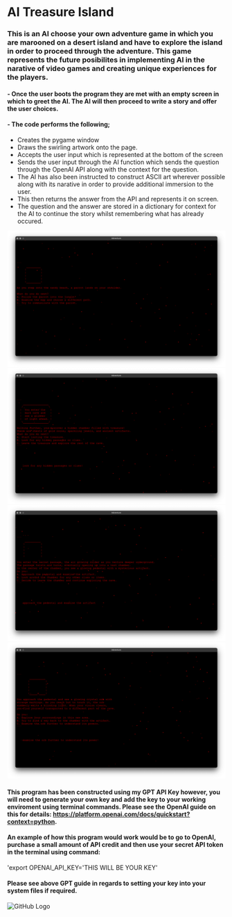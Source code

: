 # AI Treasure Island
### This is an AI choose your own adventure game in which you are marooned on a desert island and have to explore the island in order to proceed through the adventure. This game represents the future posibilites in implementing AI in the narative of video games and creating unique experiences for the players.


#### - Once the user boots the program they are met with an empty screen in which to greet the AI. The AI will then proceed to write a story and offer the user choices.
#### - The code performs the following;
- Creates the pygame window
- Draws the swirling artwork onto the page.
- Accepts the user input which is represented at the bottom of the screen
- Sends the user input through the AI function which sends the question through the OpenAI API along with the context for the question.
- The AI has also been instructed to construct ASCII art wherever possible along with its narative in order to provide additional immersion to the user.
- This then returns the answer from the API and represents it on screen.
- The question and the answer are stored in a dictionary for context for the AI to continue the story whilst remembering what has already occured. 

![SPACE](https://github.com/PureJD/AI-Treasure-Island/blob/main/images/1.png?raw=true)
![SPACE](https://github.com/PureJD/AI-Treasure-Island/blob/main/images/2.png?raw=true)
![SPACE](https://github.com/PureJD/AI-Treasure-Island/blob/main/images/3.png?raw=true)
![SPACE](https://github.com/PureJD/AI-Treasure-Island/blob/main/images/4.png?raw=true)


#### This program has been constructed using my GPT API Key however, you will need to generate your own key and add the key to your working enviroment using terminal commands. Please see the OpenAI guide on this for details: https://platform.openai.com/docs/quickstart?context=python.

#### An example of how this program would work would be to go to OpenAI, purchase a small amount of API credit and then use your secret API token in the terminal using command:
'export OPENAI_API_KEY='THIS WILL BE YOUR KEY' 
#### Please see above GPT guide in regards to setting your key into your system files if required.









![GitHub Logo](https://github.com/github.png)
